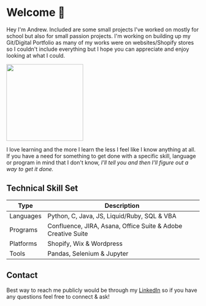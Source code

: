 # Welcome :wave:

Hey I'm Andrew. Included are some small projects I've worked on mostly for school but also for small passion projects. I'm working on building up my Git/Digital Portfolio as many of my works were on websites/Shopify stores so I couldn't include everything but I hope you can appreciate and enjoy looking at what I could. 

<img src="https://cdn.shopify.com/s/files/1/0469/9098/3319/files/Casual_Profile_Square.JPG?v=1615929696" width="200" height="200" />

I love learning and the more I learn the less I feel like I know anything at all. If you have a need for something to get done with a specific skill, language or program in mind that I don't know, <em> I'll tell you and then I'll figure out a way to get it done. </em>

## Technical Skill Set
| Type      | Description |
| ----------- | ----------- |
| Languages | Python, C, Java, JS, Liquid/Ruby, SQL & VBA  |
| Programs  | Confluence, JIRA, Asana, Office Suite & Adobe Creative Suite |
| Platforms | Shopify, Wix & Wordpress | 
| Tools     | Pandas, Selenium & Jupyter |

## Contact
Best way to reach me publicly would be through my [LinkedIn](https://www.linkedin.com/in/liutiev/) so if you have any questions feel free to connect & ask! 
